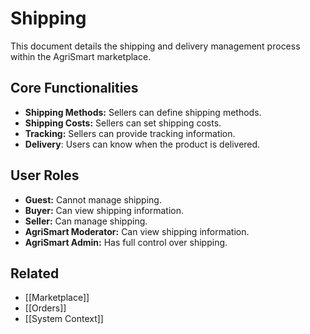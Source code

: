 # Shipping

This document details the shipping and delivery management process within the AgriSmart marketplace.

## Core Functionalities

*   **Shipping Methods:** Sellers can define shipping methods.
*   **Shipping Costs:** Sellers can set shipping costs.
*   **Tracking:** Sellers can provide tracking information.
* **Delivery**: Users can know when the product is delivered.

## User Roles

*   **Guest:** Cannot manage shipping.
*   **Buyer:** Can view shipping information.
*   **Seller:** Can manage shipping.
*   **AgriSmart Moderator:** Can view shipping information.
*   **AgriSmart Admin:** Has full control over shipping.

## Related

*   [[Marketplace]]
*   [[Orders]]
* [[System Context]]
